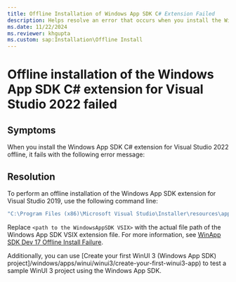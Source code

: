 ```yaml
---
title: Offline Installation of Windows App SDK C# Extension Failed
description: Helps resolve an error that occurs when you install the Windows App SDK C# extension for Visual Studio 2022 offline.
ms.date: 11/22/2024
ms.reviewer: khgupta
ms.custom: sap:Installation\Offline Install
---
```


# Offline installation of the Windows App SDK C# extension for Visual Studio 2022 failed

## Symptoms

When you install the Windows App SDK C# extension for Visual Studio 2022 offline, it fails with the following error message:

## Resolution

To perform an offline installation of the Windows App SDK extension for Visual Studio 2019, use the following command line:

```cmd
"C:\Program Files (x86)\Microsoft Visual Studio\Installer\resources\app\ServiceHub\Services\Microsoft.VisualStudio.Setup.Service\VSIXInstaller.exe" /noextensionpack <path to the WindowsAppSDK VSIX>
```

Replace `<path to the WindowsAppSDK VSIX>` with the actual file path of the Windows App SDK VSIX extension file. For more information, see [WinApp SDK Dev 17 Offline Install Failure](https://github.com/microsoft/WindowsAppSDK/issues/1846 ).

Additionally, you can use [Create your first WinUI 3 (Windows App SDK) project]/windows/apps/winui/winui3/create-your-first-winui3-app) to test a sample WinUI 3 project using the Windows App SDK.
